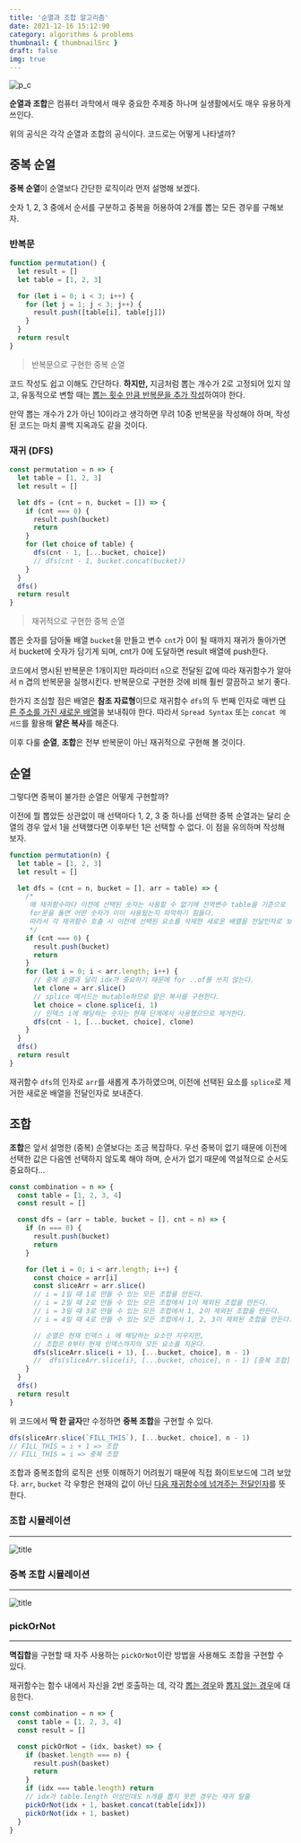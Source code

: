 ```yaml
---
title: '순열과 조합 알고리즘'
date: 2021-12-16 15:12:90
category: algorithms & problems
thumbnail: { thumbnailSrc }
draft: false
img: true
---
```


![p_c](./img/pac.jpeg)

**순열과 조합**은 컴퓨터 과학에서 매우 중요한 주제중 하나며 실생활에서도 매우 유용하게 쓰인다.

위의 공식은 각각 순열과 조합의 공식이다. 코드로는 어떻게 나타낼까?

## 중복 순열

**중복 순열**이 순열보다 간단한 로직이라 먼저 설명해 보겠다.

숫자 1, 2, 3 중에서 순서를 구분하고 중복을 허용하여 2개를 뽑는 모든 경우를 구해보자.

### 반복문

```js
function permutation() {
  let result = []
  let table = [1, 2, 3]

  for (let i = 0; i < 3; i++) {
    for (let j = 1; j < 3; j++) {
      result.push([table[i], table[j]])
    }
  }
  return result
}
```

> 반복문으로 구현한 중복 순열

코드 작성도 쉽고 이해도 간단하다. **하지만,** 지금처럼 뽑는 개수가 2로 고정되어 있지 않고, 유동적으로 변할 때는 <u>뽑는 횟수 만큼 반복문을 추가 작성</u>하여야 한다.

만약 뽑는 개수가 2가 아닌 10이라고 생각하면 무려 10중 반복문을 작성해야 하며, 작성된 코드는 마치 콜백 지옥과도 같을 것이다.

### 재귀 (DFS)

```js
const permutation = n => {
  let table = [1, 2, 3]
  let result = []

  let dfs = (cnt = n, bucket = []) => {
    if (cnt === 0) {
      result.push(bucket)
      return
    }
    for (let choice of table) {
      dfs(cnt - 1, [...bucket, choice])
      // dfs(cnt - 1, bucket.concat(bucket))
    }
  }
  dfs()
  return result
}
```

> 재귀적으로 구현한 중복 순열

뽑은 숫자를 담아둘 배열 `bucket`을 만들고 변수 `cnt`가 0이 될 때까지 재귀가 돌아가면서 bucket에 숫자가 담기게 되며, cnt가 0에 도달하면 result 배열에 push한다.

코드에서 명시된 반복문은 1개이지만 파라미터 `n`으로 전달된 값에 따라 재귀함수가 알아서 n 겹의 반복문을 실행시킨다. 반복문으로 구현한 것에 비해 훨씬 깔끔하고 보기 좋다.

한가지 조심할 점은 배열은 **참조 자료형**이므로 재귀함수 `dfs`의 두 번째 인자로 매번 <u>다른 주소를 가진 새로운 배열</u>을 보내줘야 한다. 따라서 `Spread Syntax` 또는 `concat 메서드`를 활용해 **얕은 복사**를 해준다.

이후 다룰 **순열**, **조합**은 전부 반복문이 아닌 재귀적으로 구현해 볼 것이다.

## 순열

그렇다면 중복이 불가한 순열은 어떻게 구현할까?

이전에 뭘 뽑았든 상관없이 매 선택마다 1, 2, 3 중 하나를 선택한 중복 순열과는 달리 순열의 경우 앞서 1을 선택했다면 이후부턴 1은 선택할 수 없다. 이 점을 유의하며 작성해보자.

```js
function permutation(n) {
  let table = [1, 2, 3]
  let result = []

  let dfs = (cnt = n, bucket = [], arr = table) => {
    /* 
     매 재귀함수마다 이전에 선택된 숫자는 사용할 수 없기에 전역변수 table을 기준으로 
     for문을 돌면 어떤 숫자가 이미 사용됬는지 파악하기 힘들다. 
     따라서 각 재귀함수 호출 시 이전에 선택된 요소를 삭제한 새로운 배열을 전달인자로 보낸다.
     */
    if (cnt === 0) {
      result.push(bucket)
      return
    }
    for (let i = 0; i < arr.length; i++) {
      // 중복 순열과 달리 idx가 중요하기 때문에 for ..of를 쓰지 않는다.
      let clone = arr.slice()
      // splice 메서드는 mutable하므로 얕은 복사를 구현한다.
      let choice = clone.splice(i, 1)
      // 인덱스 i에 해당하는 숫자는 현재 단계에서 사용했으므로 제거한다.
      dfs(cnt - 1, [...bucket, choice], clone)
    }
  }
  dfs()
  return result
}
```

재귀함수 `dfs`의 인자로 `arr`를 새롭게 추가하였으며, 이전에 선택된 요소를 `splice`로 제거한 새로운 배열을 전달인자로 보내준다.

## 조합

**조합**은 앞서 설명한 (중복) 순열보다는 조금 복잡하다. 우선 중복이 없기 때문에 이전에 선택한 값은 다음엔 선택하지 않도록 해야 하며, 순서가 없기 때문에 역설적으로 순서도 중요하다...

```js
const combination = n => {
  const table = [1, 2, 3, 4]
  const result = []

  const dfs = (arr = table, bucket = [], cnt = n) => {
    if (n === 0) {
      result.push(bucket)
      return
    }

    for (let i = 0; i < arr.length; i++) {
      const choice = arr[i]
      const sliceArr = arr.slice()
      // i = 1일 때 1로 만들 수 있는 모든 조합을 만든다.
      // i = 2일 때 2로 만들 수 있는 모든 조합에서 1이 제외된 조합을 만든다.
      // i = 3일 때 3로 만들 수 있는 모든 조합에서 1, 2이 제외된 조합을 만든다.
      // i = 4일 때 4로 만들 수 있는 모든 조합에서 1, 2, 3이 제외된 조합을 만든다.

      // 순열은 현재 인덱스 i 에 해당하는 요소만 지우지만,
      // 조합은 0부터 현재 인덱스까지의 모든 요소를 지운다.
      dfs(sliceArr.slice(i + 1), [...bucket, choice], n - 1)
      //  dfs(sliceArr.slice(i), [...bucket, choice], n - 1) [중복 조합]
    }
  }
  dfs()
  return result
}
```

위 코드에서 **딱 한 글자**만 수정하면 **중복 조합**을 구현할 수 있다.

```js
dfs(sliceArr.slice(`FILL_THIS`), [...bucket, choice], n - 1)
// FILL_THIS = i + 1 => 조합
// FILL_THIS = i => 중복 조합
```

조합과 중복조합의 로직은 선뜻 이해하기 어려웠기 때문에 직접 화이트보드에 그려 보았다.
`arr`, `bucket` 각 우항은 현재의 값이 아닌 <u>다음 재귀함수에 넘겨주는 전달인자</u>를 뜻한다.

### 조합 시뮬레이션

---

![title](./img/combi.png)

### 중복 조합 시뮬레이션

---

![title](./img/combi2.png)

### pickOrNot

---

**멱집합**을 구현할 때 자주 사용하는 `pickOrNot`이란 방법을 사용해도 조합을 구현할 수 있다.

재귀함수는 함수 내에서 자신을 2번 호출하는 데, 각각 <u>뽑는 경우</u>와 <u>뽑지 않는 경우</u>에 대응한다.

```js
const combination = n => {
  const table = [1, 2, 3, 4]
  const result = []

  const pickOrNot = (idx, basket) => {
    if (basket.length === n) {
      result.push(basket)
      return
    }
    if (idx === table.length) return
    // idx가 table.length 이상인데도 n개를 뽑지 못한 경우는 재귀 탈출
    pickOrNot(idx + 1, basket.concat(table[idx]))
    pickOrNot(idx + 1, basket)
  }
}
```
